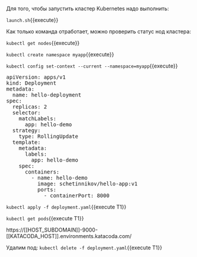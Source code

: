Для того, чтобы запустить кластер Kubernetes надо выполнить: 

`launch.sh`{{execute}}

Как только команда отработает, можно проверить статус нод кластера:

`kubectl get nodes`{{execute}}

`kubectl create namespace myapp`{{execute}}

`kubectl config set-context --current --namespace=myapp`{{execute}}

<pre class="file" data-filename="./deployment.yaml" data-target="replace">
apiVersion: apps/v1
kind: Deployment
metadata:
  name: hello-deployment
spec:
  replicas: 2
  selector:
    matchLabels:
      app: hello-demo
  strategy:
    type: RollingUpdate
  template:
    metadata:
      labels:
        app: hello-demo
    spec:
      containers:
        - name: hello-demo
          image: schetinnikov/hello-app:v1
          ports:
            - containerPort: 8000
</pre>

`kubectl apply -f deployment.yaml`{{execute T1}}

`kubectl get pods`{{execute T1}}

https://[[HOST_SUBDOMAIN]]-9000-[[KATACODA_HOST]].environments.katacoda.com/

Удалим под:
`kubectl delete -f deployment.yaml`{{execute T1}}
